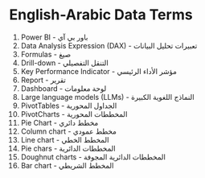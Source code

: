 # English-Arabic Data Terms

1. Power BI - باور بي آي
1. Data Analysis Expression (DAX) - تعبيرات تحليل البيانات
1. Formulas - صيغ
1. Drill-down - التنقل التفصيلي
1. Key Performance Indicator - مؤشر الأداء الرئيسي
1. Report - تقرير
1. Dashboard - لوحة معلومات
1. Large language models (LLMs) - النماذج اللغوية الكبيرة
1. PivotTables - الجداول المحورية
1. PivotCharts - المخططات المحورية
1. Pie Chart - مخطط دائري
1. Column chart - مخطط عمودي
1. Line chart - المخطط الخطي
1. Pie chars - المخططات الدائرية
1. Doughnut charts - المخططات الدائرية المجوفة
1. Bar chart - المخطط الشريطي
